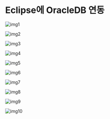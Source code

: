 # Eclipse에 OracleDB 연동



![img1][db1]



![img2][db2]



![img3][db3]



![img4][db4]



![img5][db5]



![img6][db6]



![img7][db7]



![img8][db8]



![img9][db9]



![img10][db10]



[db1]:./img/db1.png
[db2]:./img/db2.png
[db3]:./img/db3.png
[db4]:./img/db4.png
[db5]:./img/db5.png
[db6]:./img/db6.png
[db7]:./img/db7.png
[db8]:./img/db8.png
[db9]:./img/db9.png
[db10]:./img/db10.png